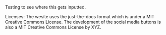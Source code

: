 <!--- #Home --->

Testing to see where this gets inputted. 



Licenses: 
The wesite uses the just-the-docs format which is under a MIT Creative Commons License. 
The development of the social media buttons is also a MIT Creative Commons License by XYZ. 
